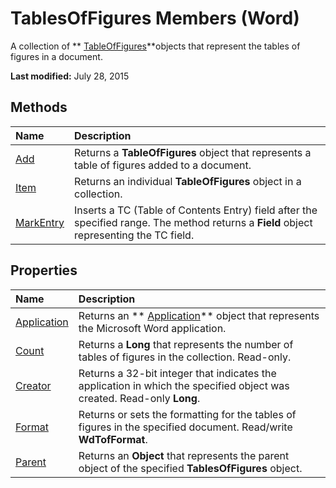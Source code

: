 
# TablesOfFigures Members (Word)
A collection of  ** [TableOfFigures](0a93d274-cd2e-3d65-48bc-b8fea84ff268.md)**objects that represent the tables of figures in a document.

 **Last modified:** July 28, 2015


## Methods



|**Name**|**Description**|
|:-----|:-----|
| [Add](9ebee370-deeb-24b1-0fa1-a98db85e1972.md)|Returns a  **TableOfFigures** object that represents a table of figures added to a document.|
| [Item](41d5f94f-0dfd-de11-5ffa-a07a69a835c5.md)|Returns an individual  **TableOfFigures** object in a collection.|
| [MarkEntry](bd5847c0-5714-cb41-5809-138a97ab10f9.md)|Inserts a TC (Table of Contents Entry) field after the specified range. The method returns a  **Field** object representing the TC field.|

## Properties



|**Name**|**Description**|
|:-----|:-----|
| [Application](2ee42183-a063-59c7-13d7-d3a860809a53.md)|Returns an  ** [Application](d1cf6f8f-4e88-bf01-93b4-90a83f79cb44.md)** object that represents the Microsoft Word application.|
| [Count](d5fd1b6e-574c-d4ca-111b-483f58a1ed28.md)|Returns a  **Long** that represents the number of tables of figures in the collection. Read-only.|
| [Creator](096d73ca-aca9-49cc-26eb-c83575b4da0e.md)|Returns a 32-bit integer that indicates the application in which the specified object was created. Read-only  **Long**.|
| [Format](27459785-5bfc-cb63-f253-30d6ea2db6c3.md)|Returns or sets the formatting for the tables of figures in the specified document. Read/write  **WdTofFormat**.|
| [Parent](bea138b0-c091-337b-54ae-0e6d3254d9f5.md)|Returns an  **Object** that represents the parent object of the specified **TablesOfFigures** object.|
